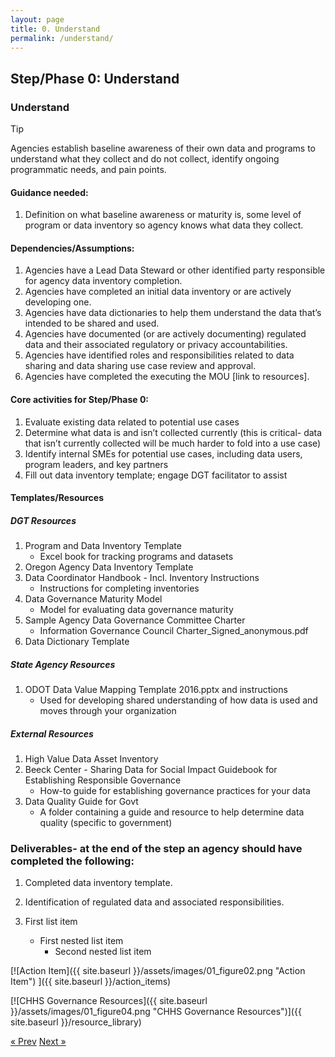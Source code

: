 ```yaml
---
layout: page
title: 0. Understand
permalink: /understand/
---
```

## Step/Phase 0: Understand

### Understand
> [!TIP]
> Agencies establish baseline awareness of their own data and programs to understand what they collect and do not collect, identify ongoing programmatic needs, and pain points.  

#### Guidance needed:  

1. Definition on what baseline awareness or maturity is, some level of program or data inventory so agency knows what data they collect. 

#### Dependencies/Assumptions: 

1. Agencies have a Lead Data Steward or other identified party responsible for agency data inventory completion.
2. Agencies have completed an initial data inventory or are actively developing one.
3. Agencies have data dictionaries to help them understand the data that’s intended to be shared and used. 
4. Agencies have documented (or are actively documenting) regulated data and their associated regulatory or privacy accountabilities. 
5. Agencies have identified roles and responsibilities related to data sharing and data sharing use case review and approval. 
6. Agencies have completed the executing the MOU [link to resources].   

#### Core activities for Step/Phase 0: 
1. Evaluate existing data related to potential use cases
2. Determine what data is and isn’t collected currently (this is critical- data that isn’t currently collected will be much harder to fold into a use case)
3. Identify internal SMEs for potential use cases, including data users, program leaders, and key partners
4. Fill out data inventory template; engage DGT facilitator to assist 

#### Templates/Resources 
##### DGT Resources
1. Program and Data Inventory Template
     - Excel book for tracking programs and datasets 
3. Oregon Agency Data Inventory Template 
4. Data Coordinator Handbook - Incl. Inventory Instructions
    - Instructions for completing inventories 
5. Data Governance Maturity Model
    - Model for evaluating data governance maturity 
6. Sample Agency Data Governance Committee Charter
    - Information Governance Council Charter_Signed_anonymous.pdf 
7. Data Dictionary Template 

##### State Agency Resources 
1. ODOT Data Value Mapping Template 2016.pptx and instructions
     - Used for developing shared understanding of how data is used and moves through your organization 
##### External Resources 
1. High Value Data Asset Inventory
2. Beeck Center - Sharing Data for Social Impact Guidebook for Establishing Responsible Governance
     - How-to guide for establishing governance practices for your data 
3. Data Quality Guide for Govt
     - A folder containing a guide and resource to help determine data quality (specific to government) 

### Deliverables- at the end of the step an agency should have completed the following:   
1. Completed data inventory template.
2. Identification of regulated data and associated responsibilities. 

100. First list item
     - First nested list item
       - Second nested list item
         
[![Action Item]({{ site.baseurl }}/assets/images/01_figure02.png "Action Item")
]({{ site.baseurl }}/action_items)

[![CHHS Governance Resources]({{ site.baseurl }}/assets/images/01_figure04.png "CHHS Governance Resources")]({{ site.baseurl }}/resource_library)

<!-- Pagination -->
<div class="pagination">
  <a class="pagination-item older" href="{{ site.baseurl }}/">&laquo; Prev</a>
  <a class="pagination-item newer" href="{{ site.baseurl }}/assess">Next &raquo;</a>
</div>
